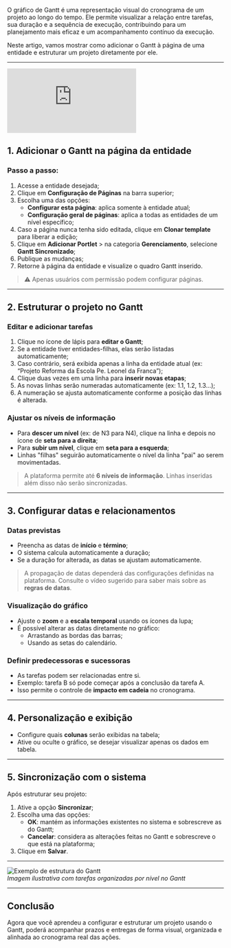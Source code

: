 O gráfico de Gantt é uma representação visual do cronograma de um projeto ao longo do tempo. Ele permite visualizar a relação entre tarefas, sua duração e a sequência de execução, contribuindo para um planejamento mais eficaz e um acompanhamento contínuo da execução.

Neste artigo, vamos mostrar como adicionar o Gantt à página de uma entidade e estruturar um projeto diretamente por ele.

---


<div class="video-container">
  <iframe
    src="https://player.vimeo.com/video/1121192904"
    title="Tutoria Vimeo"
    frameborder="0"
    allow="autoplay; fullscreen; picture-in-picture"
    allowfullscreen>
  </iframe>
</div>

## 1. Adicionar o Gantt na página da entidade

### Passo a passo:

1. Acesse a entidade desejada;
2. Clique em **Configuração de Páginas** na barra superior;
3. Escolha uma das opções:
   - **Configurar esta página**: aplica somente à entidade atual;
   - **Configuração geral de páginas**: aplica a todas as entidades de um nível específico;
4. Caso a página nunca tenha sido editada, clique em **Clonar template** para liberar a edição;
5. Clique em **Adicionar Portlet** > na categoria **Gerenciamento**, selecione **Gantt Sincronizado**;
6. Publique as mudanças;
7. Retorne à página da entidade e visualize o quadro Gantt inserido.

> ⚠️ Apenas usuários com permissão podem configurar páginas.

---

## 2. Estruturar o projeto no Gantt

### Editar e adicionar tarefas

1. Clique no ícone de lápis para **editar o Gantt**;
2. Se a entidade tiver entidades-filhas, elas serão listadas automaticamente;
3. Caso contrário, será exibida apenas a linha da entidade atual (ex: “Projeto Reforma da Escola Pe. Leonel da Franca”);
4. Clique duas vezes em uma linha para **inserir novas etapas**;
5. As novas linhas serão numeradas automaticamente (ex: 1.1, 1.2, 1.3...);
6. A numeração se ajusta automaticamente conforme a posição das linhas é alterada.

### Ajustar os níveis de informação

- Para **descer um nível** (ex: de N3 para N4), clique na linha e depois no ícone de **seta para a direita**;
- Para **subir um nível**, clique em **seta para a esquerda**;
- Linhas "filhas" seguirão automaticamente o nível da linha "pai" ao serem movimentadas.

> A plataforma permite até **6 níveis de informação**. Linhas inseridas além disso não serão sincronizadas.

---

## 3. Configurar datas e relacionamentos

### Datas previstas

- Preencha as datas de **início** e **término**;
- O sistema calcula automaticamente a duração;
- Se a duração for alterada, as datas se ajustam automaticamente.

> A propagação de datas dependerá das configurações definidas na plataforma. Consulte o vídeo sugerido para saber mais sobre as **regras de datas**.

### Visualização do gráfico

- Ajuste o **zoom** e a **escala temporal** usando os ícones da lupa;
- É possível alterar as datas diretamente no gráfico:
  - Arrastando as bordas das barras;
  - Usando as setas do calendário.

### Definir predecessoras e sucessoras

- As tarefas podem ser relacionadas entre si.
- Exemplo: tarefa B só pode começar após a conclusão da tarefa A.
- Isso permite o controle de **impacto em cadeia** no cronograma.

---

## 4. Personalização e exibição

- Configure quais **colunas** serão exibidas na tabela;
- Ative ou oculte o gráfico, se desejar visualizar apenas os dados em tabela.

---

## 5. Sincronização com o sistema

Após estruturar seu projeto:

1. Ative a opção **Sincronizar**;
2. Escolha uma das opções:
   - **OK**: mantém as informações existentes no sistema e sobrescreve as do Gantt;
   - **Cancelar**: considera as alterações feitas no Gantt e sobrescreve o que está na plataforma;
3. Clique em **Salvar**.

---

![Exemplo de estrutura do Gantt](caminho/para/imagem.png)  
*Imagem ilustrativa com tarefas organizadas por nível no Gantt*

---

## Conclusão

Agora que você aprendeu a configurar e estruturar um projeto usando o Gantt, poderá acompanhar prazos e entregas de forma visual, organizada e alinhada ao cronograma real das ações.

